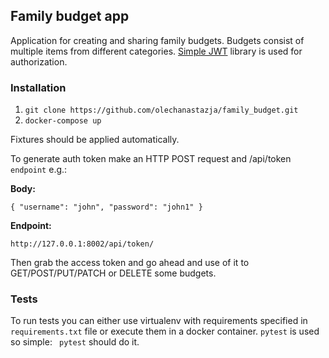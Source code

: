 ## Family budget app

Application for creating and sharing family budgets. Budgets consist of multiple items from different categories.
[Simple JWT](https://django-rest-framework-simplejwt.readthedocs.io/en/latest/) library is used for authorization. 

### Installation 

1. ```git clone https://github.com/olechanastazja/family_budget.git```
2. ```docker-compose up```

Fixtures should be applied automatically. 

To generate auth token make an HTTP POST request and /api/token `endpoint` e.g.:

**Body:**

`{
	"username": "john",
	"password": "john1"
}`

**Endpoint:**

`http://127.0.0.1:8002/api/token/`

Then grab the access token and go ahead and use of it to GET/POST/PUT/PATCH or DELETE some budgets.

### Tests
To run tests you can either use virtualenv with requirements specified in `requirements.txt` file 
or execute them in a docker container. `pytest` is used so simple:
`` pytest`` should do it. 